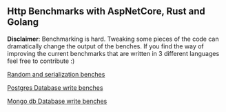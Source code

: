 ## Http Benchmarks with AspNetCore, Rust and Golang

**Disclaimer**: Benchmarking is hard. Tweaking some pieces of the code can dramatically change the output of the benches. If you find the way of improving the current benchmarks that are written in 3 different languages feel free to contribute :)

[Random and serialization benches](https://github.com/CarlosLanderas/http-benches/tree/master/random-serialization)

[Postgres Database write benches](https://github.com/CarlosLanderas/http-benches/tree/master/postgres-db-write)

[Mongo db Database write benches](https://github.com/CarlosLanderas/http-benches/tree/master/mongo-db-write)
